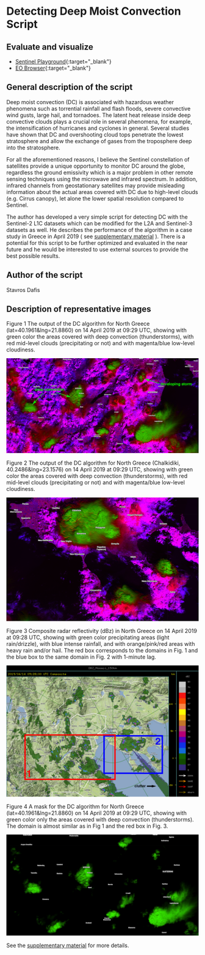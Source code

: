 # Detecting Deep Moist Convection Script

## Evaluate and visualize
 - [Sentinel Playground](https://apps.sentinel-hub.com/sentinel-playground/?source=S2&lat=40.1626081299121&lng=21.917037963867188&zoom=10&preset=CUSTOM&layers=B01,B02,B03&maxcc=72&gain=1.0&gamma=1.0&time=2018-10-01%7C2019-04-14&atmFilter=&showDates=false&evalscript=LyoKQXV0aG9yIG9mIHRoZSBzY3JpcHQ6IFN0YXZyb3MgRGFmaXMKKi8KCmZ1bmN0aW9uIFMgKGEgLCBiKSB7IHJldHVybiBhIC0gYiB9OwoKbGV0IGdhaW4gPSAyLjU7Cgp2YXIgTUlEQ0wgPSBTKEIwOCwgQjA5KSAKdmFyIERDID0gUyhCMTAsIEIxMikgICAgCnZhciBMT1dDTCA9IFMoQjExLCBCMTApICAgIAoKcmV0dXJuIFtNSURDTCwgREMsIExPV0NMXS5tYXAoYSA9PiBnYWluICogYSk7Cg%3D%3D){:target="_blank"}    
 - [EO Browser](https://apps.sentinel-hub.com/eo-browser/?lat=40.1626&lng=21.9170&zoom=10&time=2019-04-14&preset=CUSTOM&datasource=Sentinel-2%20L1C&layers=B01,B02,B03&evalscript=LyoKQXV0aG9yIG9mIHRoZSBzY3JpcHQ6IFN0YXZyb3MgRGFmaXMKKi8KCmZ1bmN0aW9uIFMgKGEgLCBiKSB7IHJldHVybiBhIC0gYiB9OwoKbGV0IGdhaW4gPSAyLjU7Cgp2YXIgTUlEQ0wgPSBTKEIwOCwgQjA5KSAKdmFyIERDID0gUyhCMTAsIEIxMikgICAgCnZhciBMT1dDTCA9IFMoQjExLCBCMTApICAgIAoKcmV0dXJuIFtNSURDTCwgREMsIExPV0NMXS5tYXAoYSA9PiBnYWluICogYSk7Cg%3D%3D){:target="_blank"} 


## General description of the script

Deep moist convection (DC) is associated with hazardous weather phenomena such as torrential rainfall and flash floods, severe convective wind gusts, large hail, and tornadoes. The latent heat release inside deep convective clouds plays a crucial role in several phenomena, for example, the intensification of hurricanes and cyclones in general. Several studies have shown that DC and overshooting cloud tops penetrate the lowest stratosphere and allow the exchange of gases from the troposphere deep into the stratosphere. 

For all the aforementioned reasons, I believe the Sentinel constellation of satellites provide a unique opportunity to monitor DC around the globe, regardless the ground emissivity which is a major problem in other remote sensing techniques using the microwave and infrared spectrum. In addition, infrared channels from geostationary satellites may provide misleading information about the actual areas covered with DC due to high-level clouds (e.g. Cirrus canopy), let alone the lower spatial resolution compared to Sentinel.

The author has developed a very simple script for detecting DC with the Sentinel-2 L1C datasets which can be modified for the L2A and Sentinel-3 datasets as well. He describes the performance of the algorithm in a case study in Greece in April 2019 ( see [supplementary material](supplementary_material.pdf) ). There is a potential for this script to be further optimized and evaluated in the near future and he would be interested to use external sources to provide the best possible results.

## Author of the script

Stavros Dafis

## Description of representative images

Figure 1
The output of the DC algorithm for North Greece (lat=40.1961&lng=21.8860) on 14 April 2019 at 09:29 UTC, showing with green color the areas covered with deep convection (thunderstorms), with red mid-level clouds (precipitating or not) and with magenta/blue low-level cloudiness.

![Detecting Deep Moist Convection Script figure 1](fig/fig1.jpg)

Figure 2
The output of the DC algorithm for North Greece (Chalkidiki, 40.2486&lng=23.1576) on 14 April 2019 at 09:29 UTC, showing with green color the areas covered with deep convection (thunderstorms), with red mid-level clouds (precipitating or not) and with magenta/blue low-level cloudiness.

![Detecting Deep Moist Convection Script figure 2](fig/fig2.png)

Figure 3
Composite radar reflectivity (dBz) in North Greece on 14 April 2019 at 09:28 UTC, showing with green color precipitating areas (light rain/drizzle), with blue intense rainfall, and with orange/pink/red areas with heavy rain and/or hail. The red box corresponds to the domains in Fig. 1 and the blue box to the same domain in Fig. 2 with 1-minute lag.

![Detecting Deep Moist Convection Script figure 3](fig/fig3.jpg)

Figure 4
A mask for the DC algorithm for North Greece (lat=40.1961&lng=21.8860) on 14 April 2019 at 09:29 UTC, showing with green color only the areas covered with deep convection (thunderstorms). The domain is almost similar as in Fig 1 and the red box in Fig. 3.

![Detecting Deep Moist Convection Script figure 4](fig/fig4.png)

See the [supplementary material](supplementary_material.pdf) for more details.
